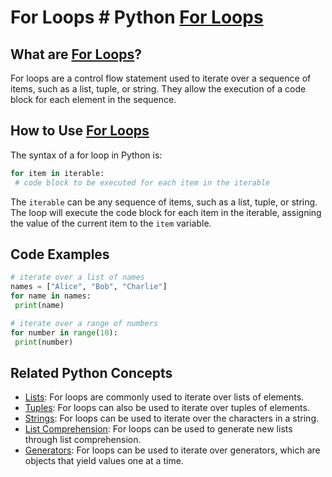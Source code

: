 # For Loops # Python [For Loops](./../for-loops/)

## What are [For Loops](./../for-loops/)?
For loops are a control flow statement used to iterate over a sequence of items, such as a list, tuple, or string. They allow the execution of a code block for each element in the sequence.

## How to Use [For Loops](./../for-loops/)
The syntax of a for loop in Python is:

```python
for item in iterable:
 # code block to be executed for each item in the iterable
```

The `iterable` can be any sequence of items, such as a list, tuple, or string. The loop will execute the code block for each item in the iterable, assigning the value of the current item to the `item` variable.

## Code Examples
```python
# iterate over a list of names
names = ["Alice", "Bob", "Charlie"]
for name in names:
 print(name)
```

```python
# iterate over a range of numbers
for number in range(10):
 print(number)
```

## Related Python Concepts

- [Lists](./../lists/): For loops are commonly used to iterate over lists of elements.
- [Tuples](./../tuples/): For loops can also be used to iterate over tuples of elements.
- [Strings](./../strings/): For loops can be used to iterate over the characters in a string.
- [List Comprehension](./../list-comprehension/): For loops can be used to generate new lists through list comprehension.
- [Generators](./../generators/): For loops can be used to iterate over generators, which are objects that yield values one at a time.